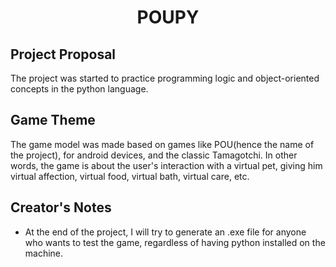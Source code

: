 <h1 align = "center">POUPY</h1>

## Project Proposal

The project was started to practice programming logic and object-oriented concepts in the python language.

## Game Theme

The game model was made based on games like POU(hence the name of the project), for android devices, and the classic Tamagotchi. In other words, the game is about the user's interaction with a virtual pet, giving him virtual affection, virtual food, virtual bath, virtual care, etc.

## Creator's Notes

- At the end of the project, I will try to generate an .exe file for anyone who wants to test the game, regardless of having python installed on the machine.
